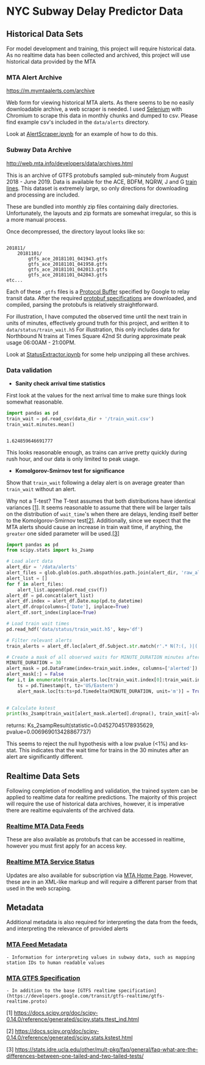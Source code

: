 # NYC Subway Delay Predictor Data

## Historical Data Sets
For model development and training, this project will require historical data.  As no realtime data has been collected and archived, this project will use historical data provided by the MTA

### MTA Alert Archive
https://m.mymtaalerts.com/archive

Web form for viewing historical MTA alerts.  As there seems to be no easily downloadable archive, a web scraper is needed.  I used [Selenium](https://www.selenium.dev/) with Chromium to scrape this data in monthly chunks and dumped to csv.  Please find example csv's included in the <code>data/alerts</code> directory.

Look at [AlertScraper.ipynb](../Notebooks/AlertScraper.ipynb) for an example of how to do this.

### Subway Data Archive
http://web.mta.info/developers/data/archives.html

This is an archive of GTFS protobufs sampled sub-minutely from August 2018 - June 2019.  Data is available for the ACE, BDFM, NQRW, J and G [train lines](https://new.mta.info/maps/subway/lines).  This dataset is extremely large, so only directions for downloading and processing are included.

These are bundled into monthly zip files containing daily directories.  Unfortunately, the layouts and zip formats are somewhat irregular, so this is a more manual process.

Once decompressed, the directory layout looks like so:

<code>
201811/
    20181101/
        gtfs_ace_20181101_041943.gtfs
        gtfs_ace_20181101_041958.gtfs
        gtfs_ace_20181101_042013.gtfs
        gtfs_ace_20181101_042043.gtfs
etc...
</code>

Each of these <code>.gtfs</code> files is a [Protocol Buffer](https://developers.google.com/protocol-buffers/docs/overview) specified by Google to relay transit data.  After the required [protobuf specifications](#MTA-GTFS-Specification) are downloaded, and compiled, parsing the protobufs is relatively straightforward.

For illustration, I have computed the observed time until the next train in units of minutes, effectively ground truth for this project, and written it to <code>data/status/train_wait.h5</code> For illustration, this only includes data for Northbound N trains at Times Square 42nd St during approximate peak usage 06:00AM - 21:00PM.

Look at [StatusExtractor.ipynb](../Notebooks/StatusExtractor.ipynb) for some help unzipping all these archives.

### Data validation
- **Sanity check arrival time statistics**

First look at the values for the next arrival time to make sure things look somewhat reasonable.

```python
import pandas as pd
train_wait = pd.read_csv(data_dir + '/train_wait.csv')
train_wait.minutes.mean()
```
<code>
1.624859646691777
</code>

This looks reasonable enough, as trains can arrive pretty quickly during rush hour, and our data is only limited to peak usage.

- **Komolgorov-Smirnov test for significance**

Show that <code>train_wait</code> following a delay alert is on average greater than <code>train_wait</code> without an alert.

Why not a T-test?  The T-test assumes that both distributions have identical variances [[1]](#footnote_1).  It seems reasonable to assume that there will be larger tails on the distribution of <code>wait_time</code>'s when there are delays, lending itself better to the Komolgorov-Smirnov test[[2]](#footnote_2).  Additionally, since we expect that the MTA alerts should cause an increase in train wait time, if anything, the <code>greater</code> one sided parameter will be used.[[3]](#footnote_3)

```python
import pandas as pd
from scipy.stats import ks_2samp

# Load alert data
alert_dir = '/data/alerts'
alert_files = glob.glob(os.path.abspath(os.path.join(alert_dir, 'raw_alerts_*.csv')))
alert_list = []
for f in alert_files:
    alert_list.append(pd.read_csv(f))
alert_df = pd.concat(alert_list)
alert_df.index = alert_df.Date.map(pd.to_datetime)
alert_df.drop(columns=['Date'], inplace=True)
alert_df.sort_index(inplace=True)

# Load train wait times
pd.read_hdf('data/status/train_wait.h5', key='df')

# Filter relevant alerts
train_alerts = alert_df.loc[alert_df.Subject.str.match(r'.* N(?:(, )|( and)).*')]

# Create a mask of all observed waits for MINUTE_DURATION minutes after an alert
MINUTE_DURATION = 30
alert_mask = pd.DataFrame(index=train_wait.index, columns=['alerted'])
alert_mask[:] = False
for i,t in enumerate(train_alerts.loc[train_wait.index[0]:train_wait.index[-1]].index):
    ts = pd.Timestamp(t, tz='US/Eastern')
    alert_mask.loc[ts:ts+pd.Timedelta(MINUTE_DURATION, unit='m')] = True

    
# Calculate kstest
print(ks_2samp(train_wait[alert_mask.alerted].dropna(), train_wait[~alert_mask.alerted].dropna(), alternative='greater'))
```
returns: Ks_2sampResult(statistic=0.04527045178935629, pvalue=0.006969013428867737)

This seems to reject the null hypothesis with a low pvalue (<1%) and ks-stat.  This indicates that the wait time for trains in the 30 minutes after an alert are significantly different.

## Realtime Data Sets
Following completion of modelling and validation, the trained system can be applied to realtime data for realtime predictions.  The majority of this project will require the use of historical data archives, however, it is imperative there are realtime equivalents of the archived data.

### [Realtime MTA Data Feeds](https://datamine.mta.info/list-of-feeds)
These are also available as protobufs that can be accessed in realtime, however you must first apply for an access key.

### [Realtime MTA Service Status](http://web.mta.info/status/serviceStatus.txt)
Updates are also available for subscription via [MTA Home Page](https://new.mta.info/).  However, these are in an XML-like markup and will require a different parser from that used in the web scraping.
    

## Metadata

Additional metadata is also required for interpreting the data from the feeds, and interpreting the relevance of provided alerts

### [MTA Feed Metadata](http://web.mta.info/developers/data/nyct/subway/google_transit.zip)
    - Information for interpreting values in subway data, such as mapping station IDs to human readable values
### [MTA GTFS Specification](https://api.mta.info/nyct-subway.proto.txt)
    - In addition to the base [GTFS realtime specification](https://developers.google.com/transit/gtfs-realtime/gtfs-realtime.proto)


[1]<a id="footnote_1"> https://docs.scipy.org/doc/scipy-0.14.0/reference/generated/scipy.stats.ttest_ind.html </a>

[2] <a id="footnote_2">https://docs.scipy.org/doc/scipy-0.14.0/reference/generated/scipy.stats.kstest.html</a>

[3] <a id="footnote_3">https://stats.idre.ucla.edu/other/mult-pkg/faq/general/faq-what-are-the-differences-between-one-tailed-and-two-tailed-tests/</a>
